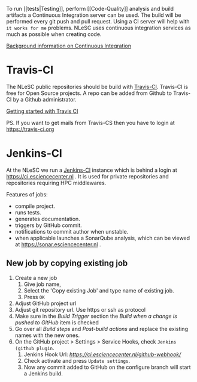 To run [[tests|Testing]], perform [[Code-Quality]] analysis and build artifacts a Continuous Integration server can be used. The build will be performed every git push and pull request. Using a CI server will help with `it works for me` problems.
NLeSC uses continuous integration services as much as possible when creating code.

[Background information on Continuous Integration](http://www.martinfowler.com/articles/continuousIntegration.html)

# Travis-CI

The NLeSC public repositories should be build with [Travis-CI](https://travis-ci.org). Travis-CI is free for Open Source projects. A repo can be added from Github to Travis-CI by a Github administrator.

[Getting started with Travis CI](http://docs.travis-ci.com/user/getting-started/)

PS. If you want to get mails from Travis-CS then you have to login at https://travis-ci.org

# Jenkins-CI

At the NLeSC we run a [Jenkins-CI](http://jenkins-ci.org/) instance which is behind a login at https://ci.esciencecenter.nl .
It is used for private repositories and repositories requiring HPC middlewares.

Features of jobs:
- compile project.
- runs tests.
- generates documentation.
- triggers by GitHub commit.
- notifications to commit author when unstable.
- when applicable launches a SonarQube analysis, which can be viewed at https://sonar.esciencecenter.nl .

## New job by copying existing job

1. Create a new job
    1. Give job name,
    2. Select the 'Copy existing Job' and type name of existing job.
    3. Press `OK`
2. Adjust GitHub project url
3. Adjust git repository url. Use https or ssh as protocol
4. Make sure in the *Build Trigger* section the *Build when a change is pushed to GitHub* item is checked
5. Go over all *Build steps* and *Post-build actions* and replace the existing names with the new ones.
6. On the GitHub project > Settings > Service Hooks, check `Jenkins (github plugin`.
    1. Jenkins Hook Url: *https://ci.esciencecenter.nl/github-webhook/*
    2. Check activate and press `Update settings`.
    3. Now any commit added to GitHub on the configure branch will start a Jenkins build.

